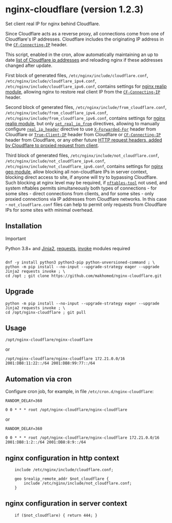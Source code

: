 # nginx-cloudflare (version 1.2.3)

Set client real IP for nginx behind Cloudflare.

Since Cloudflare acts as a reverse proxy, all connections come from one of Cloudflare's IP addresses.
Cloudflare includes the originating IP address in the
[`CF-Connecting-IP`](https://developers.cloudflare.com/fundamentals/reference/http-request-headers/#cf-connecting-ip)
header.

This script, enabled in the cron, allow automatically maintaining an up to date
[list of Cloudflare ip addresses](https://www.cloudflare.com/ips/)
and reloading nginx if these addresses changed after update.

First block of generated files, `/etc/nginx/include/cloudflare.conf`,
`/etc/nginx/include/cloudflare_ipv4.conf`, `/etc/nginx/include/cloudflare_ipv6.conf`,
contains settings for [nginx realip module](https://nginx.org/en/docs/http/ngx_http_realip_module.html),
allowing nginx to restore real client IP from the
[`CF-Connecting-IP`](https://developers.cloudflare.com/fundamentals/reference/http-request-headers/#cf-connecting-ip)
header.

Second block of generated files, `/etc/nginx/include/from_cloudflare.conf`,
`/etc/nginx/include/from_cloudflare_ipv4.conf`, `/etc/nginx/include/from_cloudflare_ipv6.conf`,
contains settings for [nginx realip module](https://nginx.org/en/docs/http/ngx_http_realip_module.html),
but only [`set_real_ip_from`](https://nginx.org/en/docs/http/ngx_http_realip_module.html#set_real_ip_from) directives,
allowing to manually configure [`real_ip_header`](https://nginx.org/en/docs/http/ngx_http_realip_module.html#real_ip_header) directive
to use [`X-Forwarded-For`](https://developers.cloudflare.com/fundamentals/reference/http-request-headers/#x-forwarded-for) header
from Cloudflare or [`True-Client-IP`](https://developers.cloudflare.com/fundamentals/reference/http-request-headers/#true-client-ip-enterprise-plan-only)
header from Cloudflare or [`CF-Connecting-IP`](https://developers.cloudflare.com/fundamentals/reference/http-request-headers/#cf-connecting-ip) header
from Cloudflare, or any other future [HTTP request headers, added by Cloudflare to proxied request from
client](https://developers.cloudflare.com/fundamentals/reference/http-request-headers/).

Third block of generated files, `/etc/nginx/include/not_cloudflare.conf`,
`/etc/nginx/include/not_cloudflare_ipv4.conf`, `/etc/nginx/include/not_cloudflare_ipv6.conf`,
contains settings for [nginx geo module](https://nginx.org/en/docs/http/ngx_http_geo_module.html),
allow blocking all non-cloudflare IPs in server context, blocking direct access to site,
if anyone will try to bypassing Cloudflare. Such blocking at nginx level may be required,
if [`nftables-tool`](https://github.com/makhomed/nftables-tool/) not used,
and system nftables permits simultaneously both types of connections - for some sites -
direct connections from clients, and for some sites - only proxied connections via IP addresses from Cloudflare networks.
In this case - `not_cloudflare.conf` files can help to permit only requests from Cloudflare IPs for some sites with minimal overhead.

## Installation
> [!IMPORTANT]
> Python 3.8+ and [Jinja2](https://jinja.palletsprojects.com/en/3.1.x/),
> [requests](https://requests.readthedocs.io/),
> [invoke](https://www.pyinvoke.org/) modules required
```

dnf -y install python3 python3-pip python-unversioned-command ; \
python -m pip install --no-input --upgrade-strategy eager --upgrade Jinja2 requests invoke ; \
cd /opt ; git clone https://github.com/makhomed/nginx-cloudflare.git
```

## Upgrade
```
python -m pip install --no-input --upgrade-strategy eager --upgrade Jinja2 requests invoke ; \
cd /opt/nginx-cloudflare ; git pull
```

## Usage
```
/opt/nginx-cloudflare/nginx-cloudflare
```
or
```
/opt/nginx-cloudflare/nginx-cloudflare 172.21.0.0/16 2001:DB8:11:22::/64 2001:DB8:99:77::/64
```

## Automation via cron

Configure cron job, for example, in file `/etc/cron.d/nginx-cloudflare`:

```
RANDOM_DELAY=360

0 0 * * * root /opt/nginx-cloudflare/nginx-cloudflare
```
or
```
RANDOM_DELAY=360

0 0 * * * root /opt/nginx-cloudflare/nginx-cloudflare 172.21.0.0/16 2001:DB8:1:2::/64 2001:DB8:8:9::/64
```

## nginx configuration in http context
```
    include /etc/nginx/include/cloudflare.conf;

    geo $realip_remote_addr $not_cloudflare {
        include /etc/nginx/include/not_cloudflare.conf;
    }
```

## nginx configuration in server context
```
    if ($not_cloudflare) { return 444; }
```

